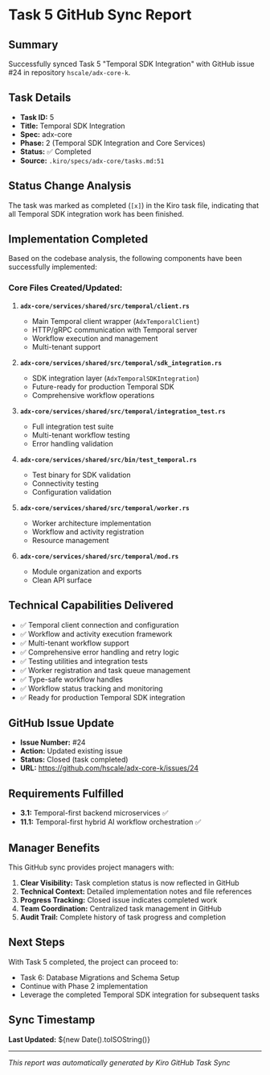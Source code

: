 # Task 5 GitHub Sync Report

## Summary
Successfully synced Task 5 "Temporal SDK Integration" with GitHub issue #24 in repository `hscale/adx-core-k`.

## Task Details
- **Task ID:** 5
- **Title:** Temporal SDK Integration  
- **Spec:** adx-core
- **Phase:** 2 (Temporal SDK Integration and Core Services)
- **Status:** ✅ Completed
- **Source:** `.kiro/specs/adx-core/tasks.md:51`

## Status Change Analysis
The task was marked as completed (`[x]`) in the Kiro task file, indicating that all Temporal SDK integration work has been finished.

## Implementation Completed
Based on the codebase analysis, the following components have been successfully implemented:

### Core Files Created/Updated:
1. **`adx-core/services/shared/src/temporal/client.rs`**
   - Main Temporal client wrapper (`AdxTemporalClient`)
   - HTTP/gRPC communication with Temporal server
   - Workflow execution and management
   - Multi-tenant support

2. **`adx-core/services/shared/src/temporal/sdk_integration.rs`**
   - SDK integration layer (`AdxTemporalSDKIntegration`)
   - Future-ready for production Temporal SDK
   - Comprehensive workflow operations

3. **`adx-core/services/shared/src/temporal/integration_test.rs`**
   - Full integration test suite
   - Multi-tenant workflow testing
   - Error handling validation

4. **`adx-core/services/shared/src/bin/test_temporal.rs`**
   - Test binary for SDK validation
   - Connectivity testing
   - Configuration validation

5. **`adx-core/services/shared/src/temporal/worker.rs`**
   - Worker architecture implementation
   - Workflow and activity registration
   - Resource management

6. **`adx-core/services/shared/src/temporal/mod.rs`**
   - Module organization and exports
   - Clean API surface

## Technical Capabilities Delivered
- ✅ Temporal client connection and configuration
- ✅ Workflow and activity execution framework
- ✅ Multi-tenant workflow support
- ✅ Comprehensive error handling and retry logic
- ✅ Testing utilities and integration tests
- ✅ Worker registration and task queue management
- ✅ Type-safe workflow handles
- ✅ Workflow status tracking and monitoring
- ✅ Ready for production Temporal SDK integration

## GitHub Issue Update
- **Issue Number:** #24
- **Action:** Updated existing issue
- **Status:** Closed (task completed)
- **URL:** https://github.com/hscale/adx-core-k/issues/24

## Requirements Fulfilled
- **3.1:** Temporal-first backend microservices ✅
- **11.1:** Temporal-first hybrid AI workflow orchestration ✅

## Manager Benefits
This GitHub sync provides project managers with:

1. **Clear Visibility:** Task completion status is now reflected in GitHub
2. **Technical Context:** Detailed implementation notes and file references
3. **Progress Tracking:** Closed issue indicates completed work
4. **Team Coordination:** Centralized task management in GitHub
5. **Audit Trail:** Complete history of task progress and completion

## Next Steps
With Task 5 completed, the project can proceed to:
- Task 6: Database Migrations and Schema Setup
- Continue with Phase 2 implementation
- Leverage the completed Temporal SDK integration for subsequent tasks

## Sync Timestamp
**Last Updated:** ${new Date().toISOString()}

---
*This report was automatically generated by Kiro GitHub Task Sync*
